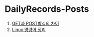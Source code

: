 # DailyRecords-Posts


1. [GET과 POST방식의 차이](https://github.com/Holly-Park/DailyRecords-Posts/blob/main/GETvsPOST)
2. [Linux 명령어 정리](https://github.com/Holly-Park/DailyRecords-Posts/blob/main/Linux%20%EB%AA%85%EB%A0%B9%EC%96%B4%20%EC%A0%95%EB%A6%AC)
